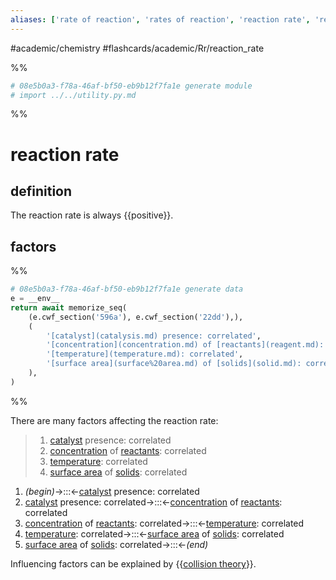 ```yaml
---
aliases: ['rate of reaction', 'rates of reaction', 'reaction rate', 'reaction rates',]
---
```


#academic/chemistry #flashcards/academic/Rr/reaction_rate

%%
```Python
# 08e5b0a3-f78a-46af-bf50-eb9b12f7fa1e generate module
# import ../../utility.py.md
```
%%

# reaction rate

## definition

The reaction rate is always {{positive}}. <!--SR:!2023-04-08,4,270-->

## factors

%%
```Python
# 08e5b0a3-f78a-46af-bf50-eb9b12f7fa1e generate data
e = __env__
return await memorize_seq(
	(e.cwf_section('596a'), e.cwf_section('22dd'),),
	(
		'[catalyst](catalysis.md) presence: correlated',
		'[concentration](concentration.md) of [reactants](reagent.md): correlated',
		'[temperature](temperature.md): correlated',
		'[surface area](surface%20area.md) of [solids](solid.md): correlated',
	),
)
```
%%

There are many factors affecting the reaction rate:

<!--08e5b0a3-f78a-46af-bf50-eb9b12f7fa1e generate section="596a"--><!-- The following content is generated at 2023-04-03T21:45:19.872049+08:00. Any edits will be overridden! -->

> 1. [catalyst](catalysis.md) presence: correlated
> 2. [concentration](concentration.md) of [reactants](reagent.md): correlated
> 3. [temperature](temperature.md): correlated
> 4. [surface area](surface%20area.md) of [solids](solid.md): correlated

<!--/08e5b0a3-f78a-46af-bf50-eb9b12f7fa1e-->

<!--08e5b0a3-f78a-46af-bf50-eb9b12f7fa1e generate section="22dd"--><!-- The following content is generated at 2023-04-03T21:45:19.885014+08:00. Any edits will be overridden! -->

1. _(begin)_→:::←[catalyst](catalysis.md) presence: correlated <!--SR:!2023-04-08,4,270!2023-04-08,4,270-->
2. [catalyst](catalysis.md) presence: correlated→:::←[concentration](concentration.md) of [reactants](reagent.md): correlated <!--SR:!2023-04-08,4,270!2023-04-08,4,270-->
3. [concentration](concentration.md) of [reactants](reagent.md): correlated→:::←[temperature](temperature.md): correlated <!--SR:!2023-04-05,1,230!2023-04-08,4,270-->
4. [temperature](temperature.md): correlated→:::←[surface area](surface%20area.md) of [solids](solid.md): correlated <!--SR:!2023-04-08,4,270!2023-04-08,4,270-->
5. [surface area](surface%20area.md) of [solids](solid.md): correlated→:::←_(end)_ <!--SR:!2023-04-08,4,270!2023-04-08,4,270-->

<!--/08e5b0a3-f78a-46af-bf50-eb9b12f7fa1e-->

Influencing factors can be explained by {{[collision theory](collision%20theory.md)}}. <!--SR:!2023-04-08,4,270-->
